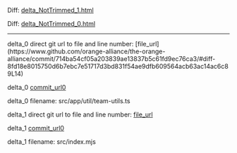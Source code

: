 Diff: [delta_NotTrimmed_1.html](./delta_NotTrimmed_1.html)

Diff: [delta_NotTrimmed_0.html](./delta_NotTrimmed_0.html)

<hr>
delta_0 direct git url to file and line number: [file_url](https://www.github.com/orange-alliance/the-orange-alliance/commit/714ba54cf05a203839ae13837b5c61fd9ec76ca3/#diff-8fd18e8015750d6b7ebc7e51717d3bd831f54ae9dfb609564acb63ac14ac6c89L14)

delta_0 [commit_url0](https://www.github.com/orange-alliance/the-orange-alliance/commit/714ba54cf05a203839ae13837b5c61fd9ec76ca3)

delta_0 filename: src/app/util/team-utils.ts



delta_1 direct git url to file and line number: [file_url](https://www.github.com/developit/htm/commit/c54b79309b46f91e544c1d41159c6e8aec41e41f/#diff-0b5856b7606f07e47d576a66791b7666ff3239ee4e354656cabefb7d5fecec88L162)

delta_1 [commit_url0](https://www.github.com/developit/htm/commit/c54b79309b46f91e544c1d41159c6e8aec41e41f)

delta_1 filename: src/index.mjs



